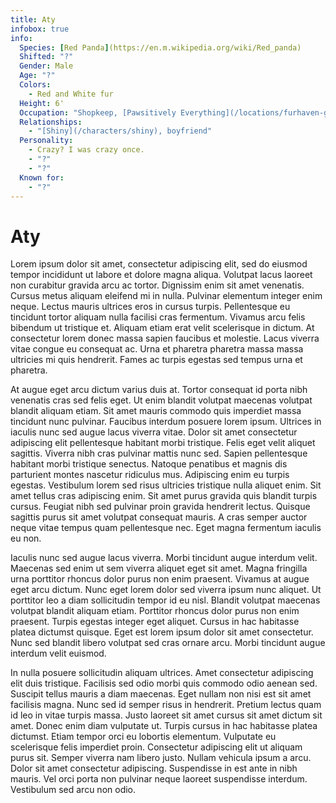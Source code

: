 ```yaml
---
title: Aty
infobox: true
info:
  Species: [Red Panda](https://en.m.wikipedia.org/wiki/Red_panda)
  Shifted: "?"
  Gender: Male
  Age: "?"
  Colors:
    - Red and White fur
  Height: 6'
  Occupation: "Shopkeep, [Pawsitively Everything](/locations/furhaven-general-store)"
  Relationships: 
    - "[Shiny](/characters/shiny), boyfriend"
  Personality:
    - Crazy? I was crazy once.
    - "?"
    - "?"
  Known for:
    - "?"
---
```


# Aty

Lorem ipsum dolor sit amet, consectetur adipiscing elit, sed do eiusmod tempor incididunt ut labore et dolore magna aliqua. Volutpat lacus laoreet non curabitur gravida arcu ac tortor. Dignissim enim sit amet venenatis. Cursus metus aliquam eleifend mi in nulla. Pulvinar elementum integer enim neque. Lectus mauris ultrices eros in cursus turpis. Pellentesque eu tincidunt tortor aliquam nulla facilisi cras fermentum. Vivamus arcu felis bibendum ut tristique et. Aliquam etiam erat velit scelerisque in dictum. At consectetur lorem donec massa sapien faucibus et molestie. Lacus viverra vitae congue eu consequat ac. Urna et pharetra pharetra massa massa ultricies mi quis hendrerit. Fames ac turpis egestas sed tempus urna et pharetra.

At augue eget arcu dictum varius duis at. Tortor consequat id porta nibh venenatis cras sed felis eget. Ut enim blandit volutpat maecenas volutpat blandit aliquam etiam. Sit amet mauris commodo quis imperdiet massa tincidunt nunc pulvinar. Faucibus interdum posuere lorem ipsum. Ultrices in iaculis nunc sed augue lacus viverra vitae. Dolor sit amet consectetur adipiscing elit pellentesque habitant morbi tristique. Felis eget velit aliquet sagittis. Viverra nibh cras pulvinar mattis nunc sed. Sapien pellentesque habitant morbi tristique senectus. Natoque penatibus et magnis dis parturient montes nascetur ridiculus mus. Adipiscing enim eu turpis egestas. Vestibulum lorem sed risus ultricies tristique nulla aliquet enim. Sit amet tellus cras adipiscing enim. Sit amet purus gravida quis blandit turpis cursus. Feugiat nibh sed pulvinar proin gravida hendrerit lectus. Quisque sagittis purus sit amet volutpat consequat mauris. A cras semper auctor neque vitae tempus quam pellentesque nec. Eget magna fermentum iaculis eu non.

Iaculis nunc sed augue lacus viverra. Morbi tincidunt augue interdum velit. Maecenas sed enim ut sem viverra aliquet eget sit amet. Magna fringilla urna porttitor rhoncus dolor purus non enim praesent. Vivamus at augue eget arcu dictum. Nunc eget lorem dolor sed viverra ipsum nunc aliquet. Ut porttitor leo a diam sollicitudin tempor id eu nisl. Blandit volutpat maecenas volutpat blandit aliquam etiam. Porttitor rhoncus dolor purus non enim praesent. Turpis egestas integer eget aliquet. Cursus in hac habitasse platea dictumst quisque. Eget est lorem ipsum dolor sit amet consectetur. Nunc sed blandit libero volutpat sed cras ornare arcu. Morbi tincidunt augue interdum velit euismod.

In nulla posuere sollicitudin aliquam ultrices. Amet consectetur adipiscing elit duis tristique. Facilisis sed odio morbi quis commodo odio aenean sed. Suscipit tellus mauris a diam maecenas. Eget nullam non nisi est sit amet facilisis magna. Nunc sed id semper risus in hendrerit. Pretium lectus quam id leo in vitae turpis massa. Justo laoreet sit amet cursus sit amet dictum sit amet. Donec enim diam vulputate ut. Turpis cursus in hac habitasse platea dictumst. Etiam tempor orci eu lobortis elementum. Vulputate eu scelerisque felis imperdiet proin. Consectetur adipiscing elit ut aliquam purus sit. Semper viverra nam libero justo. Nullam vehicula ipsum a arcu. Dolor sit amet consectetur adipiscing. Suspendisse in est ante in nibh mauris. Vel orci porta non pulvinar neque laoreet suspendisse interdum. Vestibulum sed arcu non odio.
